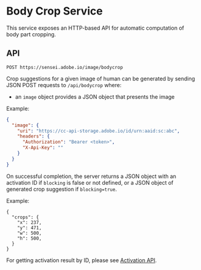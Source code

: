 # Body Crop Service

This service exposes an HTTP-based API for automatic computation of body part cropping.


## API

`POST https://sensei.adobe.io/image/bodycrop`

Crop suggestions for a given image of human can be generated by sending JSON POST requests to `/api/bodycrop` where:

* an `image` object provides a JSON object that presents the image

Example:

```json
{
  "image": {
    "uri": "https://cc-api-storage.adobe.io/id/urn:aaid:sc:abc",
    "headers": {
      "Authorization": "Bearer <token>",
      "X-Api-Key": ""
    }
  }
}
```

On successful completion, the server returns a JSON object with an activation ID if `blocking` is false or not defined, or a JSON object of generated crop suggestion if `blocking=true`.

Example:

```
{
  "crops": {
    "x": 237,
    "y": 471,
    "w": 500,
    "h": 500,
  }
}
```

For getting activation result by ID, please see [Activation API](activation.md).
